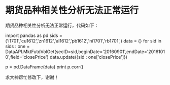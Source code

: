 # 期货品种相关性分析无法正常运行

期货品种相关性分析无法正常运行，代码如下：

import pandas as pd
sids = ('i1701','cu1612','zn1612','al1612','pb1612','ni1701','rb1701',)
data = {}
for sid in sids :
    one = DataAPI.MktFutdVolGet(secID=sid,beginDate='20160901',endDate='20161010',field='closePrice')
    data.update({sid : one['closePrice']})

p = pd.DataFrame(data)
print p.corr()

求大神帮忙修改下，谢谢！